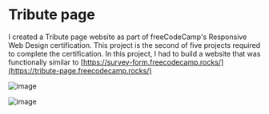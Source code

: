 # Tribute page
I created a Tribute page website as part of freeCodeCamp's Responsive Web Design certification. This project is the second of five projects required to complete the certification. In this project, I had to build a website that was functionally similar to [https://survey-form.freecodecamp.rocks/](https://tribute-page.freecodecamp.rocks/)

![image](https://user-images.githubusercontent.com/85024854/174450055-c4b61c61-10eb-4e9e-a38b-1c5d4a1cd94c.png)

![image](https://user-images.githubusercontent.com/85024854/174450066-c93e9b3f-2038-495b-a8fc-8179fc280c32.png)
